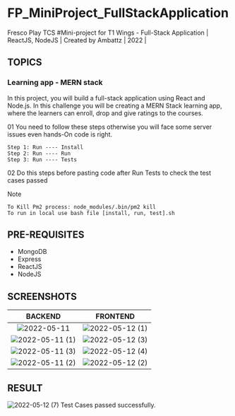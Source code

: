 # FP_MiniProject_FullStackApplication
Fresco Play TCS #Mini-project for T1 Wings - Full-Stack Application | ReactJS, NodeJS | Created by Ambattz | 2022 |

## TOPICS
### Learning app - MERN stack
In this project, you will build a full-stack application using React and Node.js. In this challenge you will be creating a MERN Stack learning app, where the learners can enroll, drop and give ratings to the courses.

01 You need to follow these steps otherwise you will face some server issues even hands-On code is right. 

    Step 1: Run ---- Install
    Step 2: Run ---- Run
    Step 3: Run ---- Tests 
    
02 Do this steps before pasting code after Run Tests to check the test cases passed

Note
   
    To Kill Pm2 process: node_modules/.bin/pm2 kill 
    To run in local use bash file [install, run, test].sh
    
## PRE-REQUISITES
* MongoDB
* Express
* ReactJS
* NodeJS

## SCREENSHOTS

 BACKEND         | FRONTEND
:-------------------------:|:-------------------------:
![2022-05-11](https://user-images.githubusercontent.com/69767685/167886194-acedc20b-82eb-4f56-9789-cfa85cd74ef1.png ) |  ![2022-05-12 (1)](https://user-images.githubusercontent.com/69767685/167945976-0ba1d2fb-eb32-4133-9a8c-7b855cc5ae82.png)
![2022-05-11 (1)](https://user-images.githubusercontent.com/69767685/167886229-38415101-9837-46c5-8e60-c3219d5b69a8.png) |![2022-05-12 (3)](https://user-images.githubusercontent.com/69767685/167946012-ee1e6626-8ee9-4d40-b785-4cee00f5bb18.png)
![2022-05-11 (3)](https://user-images.githubusercontent.com/69767685/167886255-45d8a92b-8245-459d-b33b-b21a8bf9e704.png) |![2022-05-12 (4)](https://user-images.githubusercontent.com/69767685/167946065-dce7310e-2522-4d25-a1ae-b2a6b71584de.png)
![2022-05-11 (2)](https://user-images.githubusercontent.com/69767685/167886248-7b736297-f7e5-421f-a108-99ae33d8ddfa.png) |![2022-05-12 (2)](https://user-images.githubusercontent.com/69767685/167945987-b6acf1c1-0835-4277-982f-b51fbca0d28c.png)

## RESULT
![2022-05-12 (7)](https://user-images.githubusercontent.com/69767685/168075477-d44ddd0d-2c41-45ae-a4aa-005331c84659.png)
Test Cases passed successfully.
